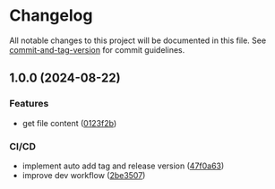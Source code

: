 # Changelog

All notable changes to this project will be documented in this file. See [commit-and-tag-version](https://github.com/absolute-version/commit-and-tag-version) for commit guidelines.

## 1.0.0 (2024-08-22)


### Features

* get file content ([0123f2b](https://github.com/Utconnect/pince/commit/0123f2bd0767158efb24fd63e97705f7b8e36a21))


### CI/CD

* implement auto add tag and release version ([47f0a63](https://github.com/Utconnect/pince/commit/47f0a6353e0adc3756d87b8e7e5810a26bb0a968))
* improve dev workflow ([2be3507](https://github.com/Utconnect/pince/commit/2be350709b247b0ede3a9cdc1c697b762e29c605))
